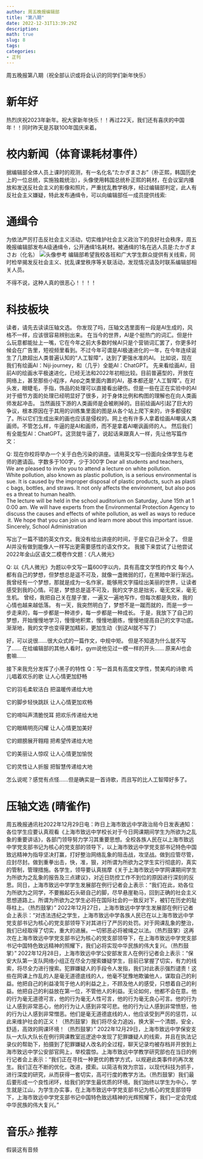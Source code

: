 ```yaml
---
author: 周五晚报编辑部
title: "第八期"
date: 2022-12-31T13:39:29Z
description: 
math: true
slug: 8
tags:
categories:
- 正刊
---
```


周五晚报第八期（祝全部认识或将会认识的同学们新年快乐）

# 新年好

热烈庆祝2023年新年。祝大家新年快乐！！再过22天，我们还有喜庆的中国年！！同时昨天是苏联100年国庆来着。

# 校内新闻（体育课耗材事件）

据编辑部全体人员上课时的观测，有一名化名“たかぎまさお”（朴正熙，韩国历史上的一位总统，实施独裁统治），头像使用韩国总统朴正熙的耗材，在会议室内播放和发送反社会主义的影像和照片，严重扰乱教学秩序，经过编辑部判定，此人有反社会主义嫌疑，特此发布通缉令，可以向编辑部任一成员提供线索:

# 通缉令

为依法严厉打击反社会主义活动，切实维护社会主义政治下的良好社会秩序，周五晚报编辑部发布A级通缉令，公开通缉1名耗材。被通缉的1名在逃人员是:たかぎまさお（化名）
![头像参考](https://onedrive.hehysh.eu.org/api/raw/?path=/%E5%9B%BE%E5%BA%8A/zhoubao/img/20221231_140255265_iOS.jpg)
编辑部希望我校各班和广大学生群众提供有关线索，同时检举揭发反社会主义、扰乱课堂秩序等关联活动，发现情况请及时联系编辑部相关人员。

不得不说，这种人真的很恶心！！！！

# 科技板块

读者，请先去读读压轴文选。
你发现了吗，压轴文选里面有一段是AI生成的，风格不一样，应该很容易辨别出来。
在当今的世界，AI是个挺热门的词汇。但是什么玩意都能扯上一嘴，它在今年之前大多数时候AI只是个营销词汇罢了，你更多时候会在广告里，短视频里看到。不过今年可谓是AI极速进化的一年，在今年连续诞生了几款超出人类普遍认知的“人工智障”，达到了更强水准的AI。
比如说，现在我们有绘画AI：Niji·journey，和（几乎）全能AI：ChatGPT。
先来看绘画AI，目前AI的绘画水平极速进化，已经无法和2022年初相比较。目前普遍型的，开放在网络上，甚至那些小程序，App之类里面内置的AI，基本都还是“人工智障”。在对头发，眼睫毛，手指，饰品的处理可以直接看出硬伤。但是一些在正在实验中的AI对于细节方面的处理已经明显好了很多，对于身体比例和构图的理解也在向人类画师发起冲击。
当然画技下游的人类画师是会被刷掉的。目前绘画AI引起了巨大的争议，根本原因在于其用的训练集里面的图是从各个站上爬下来的，许多都侵权了。所以它们生成出来的画也应该是侵权的。网上也有许多人拿着绘画AI嘲讽人类画师。不管怎么样，牛逼的是AI和画师，而不是拿着AI嘲讽画师的人。
然后我们有全能型AI：ChatGPT。这货就牛逼了，说起话来跟真人一样，先让他写篇作文：

Q: 现在你校将举办一个关于白色污染的讲座。请用英文写一份面向全体学生与老师的邀请函。字数多于100字，少于300字
Dear all students and teachers,
We are pleased to invite you to attend a lecture on white pollution.
White pollution, also known as plastic pollution, is a serious environmental issue. It is caused by the improper disposal of plastic products, such as plastic bags, bottles, and straws. It not only affects the environment, but also poses a threat to human health.
The lecture will be held in the school auditorium on Saturday, June 15th at 10:00 am. We will have experts from the Environmental Protection Agency to discuss the causes and effects of white pollution, as well as ways to reduce it.
We hope that you can join us and learn more about this important issue.
Sincerely,
School Administration

写出了一篇不错的英文作文。我没有给出讲座的时间，于是它自己补全了。
但是AI并没有做到能像人一样写出更需要感性的语文作文。
我接下来尝试了让他尝试2022年金山区语文二模卷作文题：《凡人微光》

Q: 以《凡人微光》为题以中文写一篇600字以内，具有高度文学性的作文
每个人都有自己的梦想，但梦想总是遥不可及，就像一盏微弱的灯，在黑暗中渐行渐远。
我曾经有一个梦想，那就是成为一名作家，能够用文字描绘出美丽的世界，让读者感受到我的心情。可是，梦想总是遥不可及，我的文字总是拙劣，毫无文采，毫无生机。
曾经，我把自己关在屋子里，一遍又一遍地写作，但每次都是失败，我的心情也越来越低落。
有一天，我突然明白了，梦想不是一蹴而就的，而是一步一步走来的，每一步都是一种进步，每一步都是一种成长。
于是，我放下了自己的梦想，开始慢慢地学习，慢慢地积累，慢慢地磨练，慢慢地提高自己的文字功底。
渐渐地，我的文字也变得更加精彩，更加生动（到这AI就不写了）

好，可以说很……很大众式的一篇作文，中规中矩。
但是不知道为什么就不写了……
在给编辑部的其他人看时，gym说他见过一模一样的开头……
原来AI也会套嘛……

接下来我充分发挥了小黑子的特性
Q：写一首具有高度文学性，赞美鸡的诗歌
鸡儿唱着欢乐的歌
让人心情更加舒畅

它的羽毛柔软洁白
把温暖传递给大地

它的脚步轻快跳跃
让人心情更加欢畅

它的啼叫声清脆悦耳
把欢乐传递给大地

它的眼睛明亮闪耀
让人心情更加美好

它的翅膀展开翱翔
把希望传递给大地

它的美丽让人惊叹
让人心情更加愉悦

它的灵性让人折服
把智慧传递给大地

怎么说呢？感觉有点怪……但是确实是一首诗歌，而且写的比人工智障好多了。

# 压轴文选 (晴雀作)

周五晚报通讯社2022年12月29日电：昨日上海市致远中学政治局今日发表通知：各位学生应要认真观看《上海市致远中学校长对于今日网课期间学生为所欲为之乱象的重要讲话》，各部门领导努力学习其重要思想。全校各族人民在以上海市致远中学党支部书记为核心的党支部的领导下，以上海市致远中学党支部书记特色中国致远精神为指导坚决打赢，打好整治网络乱象的阻击战，攻坚战。做到应管尽管，应封尽封。做到重拳出击，快，准，狠，对所谓为所欲为之学生实行彻底的，真实的管制，管理措施。各学生，领导要认真揣摩《关于上海市致远中学网课期间学生为所欲为之乱象的报告及三点建议》，对近日防控工作不到位的原因进行深刻的反思。同日，上海市致远中学学生发展部在例行记者会上表示：“我们在此，劝各位为所欲为之同学，不要搬起石头砸自己的脚，尽早悬崖勒马，回到正确的社会主义思想道路上。所谓为所欲为之学生必将在国际社会的一致反对下，被钉在历史的耻辱柱上。（热烈鼓掌）”
2022年12月27日，上海市致远中学学生发展部在例行记者会上表示：“对违法违纪之学生，上海市致远中学各族人民已在以上海市致远中学党支部书记为核心的党支部领导下对其进行了严厉的处罚。对于网课乱象的整治，我们已经取得了切实，重大的进展。一切邪恶必将被绳之以法。（热烈鼓掌）这再次在上海市致远中学党支部书记为核心的党支部领导下，在上海市致远中学党支部书记中国特色致远精神的照耀下，我们必将实现中华民族的伟大复兴。（热烈鼓掌）”
2022年12月28日，上海市致远中学公安部发言人在例行记者会上表示：“保安大队第一支队网络小组正在尽全力搜索嫌疑学生，目前已掌握了切实，有力的线索，将尽全力进行搜索。犯罪嫌疑人的手段令人发指，我们对此表示强烈谴责！这些在网课上作乱的人是毫无道德底线的人，他毫不犹豫地欺骗他人，谋取自己的利益。他把自己的利益凌驾于他人的利益之上，不顾及他人的感受，只想着自己的利益。他把自己的利益放在第一位，不管他人的利益。无论如何，他都不会在意。他的行为毫无道德可言，他的行为毫无人性可言，他的行为毫无良心可言。他的行为让人感到非常恶心，他的行为让人感到非常可悲。他的行为让人感到非常愤怒，他的行为让人感到非常憎恶。他们是毫无道德底线的人，他应该受到严厉的惩罚，以此来维护社会的正义！（热烈鼓掌）我们将尽全力追凶，换大家一个清朗，安全，舒适，高效的网课环境！（热烈鼓掌）”
2022年12月29日，上海市致远中学保安支队一大队大队长在例行网课教室巡逻途中发现了犯罪嫌疑人的线索，并且在执法记录仪的帮助下，拍摄到了犯罪嫌疑人改名的全过程，聊天记录均被存档并开放到上海市致远中学公安部官网上，举校震惊。上海市致远中学教学研究部也在当日的例行记者会上表示：“我们正在寻找一种更优的教学方式，以规避此类事件的再次发生。我们正在不断的优化，改进，摸索。以简洁有效为宗旨，以现代科技为抓手，进行深度的研究，从而获得一套切实，高可行度的教学方法。（热烈鼓掌）我们最后要形成一个良性闭环，给我们的学生最优质的环境。我们始终以学生为中心，学生就是江山，为学生办实事，在上海市致远中学党支部书记为核心的党支部领导下，上海市致远中学党支部书记中国特色致远精神的光辉照耀下，我们一定会完成中华民族的伟大复兴。”

# 音乐🎶 推荐
假装这有音频